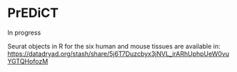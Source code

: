 # PrEDiCT
In progress

Seurat objects in R for the six human and mouse tissues are available in:
https://datadryad.org/stash/share/5j6T7Duzcbyx3jNVL_irARhUphpUeW0vuYGTQHofozM
